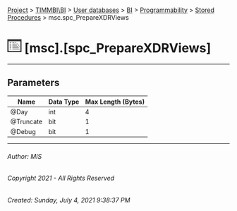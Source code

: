 #### 

[Project](../../../../../index.md) > [TIMMBI\\BI](../../../../index.md) > [User databases](../../../index.md) > [BI](../../index.md) > [Programmability](../index.md) > [Stored Procedures](Stored_Procedures.md) > msc.spc_PrepareXDRViews

# ![Stored Procedures](../../../../../Images/StoredProcedure32.png) [msc].[spc_PrepareXDRViews]

---

## <a name="#parameters"></a>Parameters

| Name | Data Type | Max Length (Bytes) |
|---|---|---|
| @Day | int | 4 |
| @Truncate | bit | 1 |
| @Debug | bit | 1 |


---

###### Author:  MIS

###### Copyright 2021 - All Rights Reserved

###### Created: Sunday, July 4, 2021 9:38:37 PM

